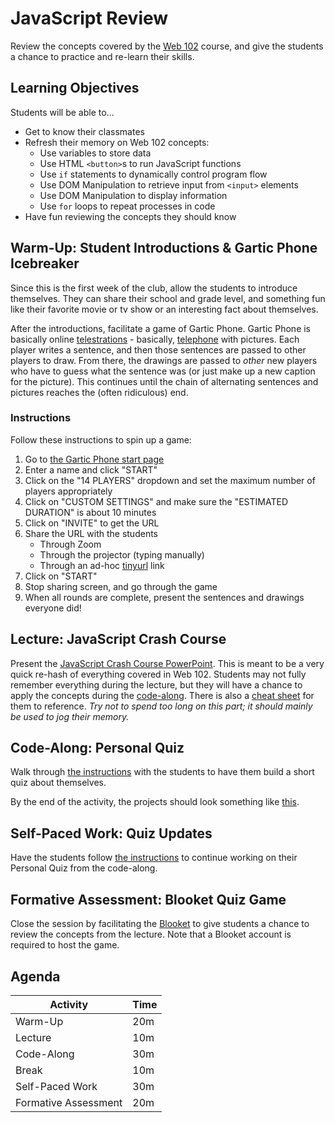 # JavaScript Review
Review the concepts covered by the [Web 102](https://github.com/hytechclub/web-102/) course, and give the students a chance to practice and re-learn their skills.

## Learning Objectives
Students will be able to...

- Get to know their classmates
- Refresh their memory on Web 102 concepts:
  - Use variables to store data
  - Use HTML `<button>`s to run JavaScript functions
  - Use `if` statements to dynamically control program flow
  - Use DOM Manipulation to retrieve input from `<input>` elements
  - Use DOM Manipulation to display information
  - Use `for` loops to repeat processes in code
- Have fun reviewing the concepts they should know

## Warm-Up: Student Introductions & Gartic Phone Icebreaker
Since this is the first week of the club, allow the students to introduce themselves. They can share their school and grade level, and something fun like their favorite movie or tv show or an interesting fact about themselves.

After the introductions, facilitate a game of Gartic Phone. Gartic Phone is basically online [telestrations](https://boardgamegeek.com/boardgame/46213/telestrations) - basically, [telephone](https://www.wikihow.com/Play-the-Telephone-Game) with pictures. Each player writes a sentence, and then those sentences are passed to other players to draw. From there, the drawings are passed to _other_ new players who have to guess what the sentence was (or just make up a new caption for the picture). This continues until the chain of alternating sentences and pictures reaches the (often ridiculous) end.

### Instructions
Follow these instructions to spin up a game:

1. Go to [the Gartic Phone start page](https://garticphone.com/)
1. Enter a name and click "START"
1. Click on the "14 PLAYERS" dropdown and set the maximum number of players appropriately 
1. Click on "CUSTOM SETTINGS" and make sure the "ESTIMATED DURATION" is about 10 minutes
1. Click on "INVITE" to get the URL
1. Share the URL with the students
    - Through Zoom
    - Through the projector (typing manually)
    - Through an ad-hoc [tinyurl](https://tinyurl.com/) link
1. Click on "START"
1. Stop sharing screen, and go through the game
1. When all rounds are complete, present the sentences and drawings everyone did!

## Lecture: JavaScript Crash Course
Present the [JavaScript Crash Course PowerPoint](JsCrashCourse.pptx). This is meant to be a very quick re-hash of everything covered in Web 102. Students may not fully remember everything during the lecture, but they will have a chance to apply the concepts during the [code-along](QuizCodeAlong.md). There is also a [cheat sheet](Web102CheatSheet.md) for them to reference. _Try not to spend too long on this part; it should mainly be used to jog their memory._

## Code-Along: Personal Quiz
Walk through [the instructions](QuizCodeAlong.md) with the students to have them build a short quiz about themselves.

By the end of the activity, the projects should look something like [this](https://hytop.onrender.com/e/rhinestone-pear-jaxartosaurus).

## Self-Paced Work: Quiz Updates
Have the students follow [the instructions](SelfPacedWork.md) to continue working on their Personal Quiz from the code-along.

## Formative Assessment: Blooket Quiz Game
Close the session by facilitating the [Blooket](https://dashboard.blooket.com/set/63c82eb286d8642832db5730) to give students a chance to review the concepts from the lecture. Note that a Blooket account is required to host the game.
 
## Agenda

| Activity | Time |
|-|-|
| Warm-Up | 20m |
| Lecture | 10m |
| Code-Along | 30m |
| Break | 10m |
| Self-Paced Work | 30m |
| Formative Assessment | 20m |
